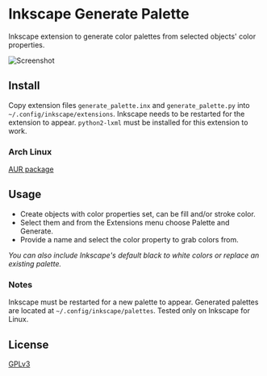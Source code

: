 # Inkscape Generate Palette
Inkscape extension to generate color palettes from selected objects' color properties.

![Screenshot](https://raw.githubusercontent.com/olibia/inkscape-generate-palette/master/screenshot.png)

## Install
Copy extension files `generate_palette.inx` and `generate_palette.py` into `~/.config/inkscape/extensions`.
Inkscape needs to be restarted for the extension to appear.
`python2-lxml` must be installed for this extension to work.

### Arch Linux
[AUR package](https://aur.archlinux.org/packages/inkscape-generate-palette)

## Usage
* Create objects with color properties set, can be fill and/or stroke color.
* Select them and from the Extensions menu choose Palette and Generate.
* Provide a name and select the color property to grab colors from.

*You can also include Inkscape's default black to white colors or replace an existing palette.*

### Notes
Inkscape must be restarted for a new palette to appear.
Generated palettes are located at `~/.config/inkscape/palettes`.
Tested only on Inkscape for Linux.

## License
[GPLv3](http://www.gnu.org/licenses/gpl-3.0.en.html)
